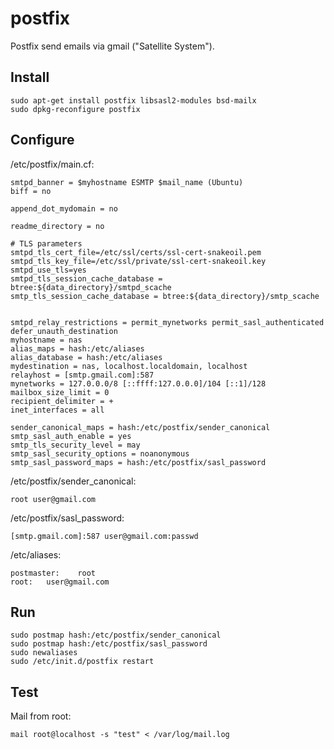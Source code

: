 postfix
=======

Postfix send emails via gmail ("Satellite System").

Install
-------

	sudo apt-get install postfix libsasl2-modules bsd-mailx
	sudo dpkg-reconfigure postfix


Configure
---------

/etc/postfix/main.cf:

	smtpd_banner = $myhostname ESMTP $mail_name (Ubuntu)
	biff = no

	append_dot_mydomain = no

	readme_directory = no

	# TLS parameters
	smtpd_tls_cert_file=/etc/ssl/certs/ssl-cert-snakeoil.pem
	smtpd_tls_key_file=/etc/ssl/private/ssl-cert-snakeoil.key
	smtpd_use_tls=yes
	smtpd_tls_session_cache_database = btree:${data_directory}/smtpd_scache
	smtp_tls_session_cache_database = btree:${data_directory}/smtp_scache


	smtpd_relay_restrictions = permit_mynetworks permit_sasl_authenticated defer_unauth_destination
	myhostname = nas
	alias_maps = hash:/etc/aliases
	alias_database = hash:/etc/aliases
	mydestination = nas, localhost.localdomain, localhost
	relayhost = [smtp.gmail.com]:587
	mynetworks = 127.0.0.0/8 [::ffff:127.0.0.0]/104 [::1]/128
	mailbox_size_limit = 0
	recipient_delimiter = +
	inet_interfaces = all

	sender_canonical_maps = hash:/etc/postfix/sender_canonical
	smtp_sasl_auth_enable = yes
	smtp_tls_security_level = may
	smtp_sasl_security_options = noanonymous
	smtp_sasl_password_maps = hash:/etc/postfix/sasl_password


/etc/postfix/sender_canonical:

	root user@gmail.com

/etc/postfix/sasl_password:

	[smtp.gmail.com]:587 user@gmail.com:passwd

/etc/aliases:

	postmaster:    root
	root:	user@gmail.com


Run
---

	sudo postmap hash:/etc/postfix/sender_canonical 
	sudo postmap hash:/etc/postfix/sasl_password 
  	sudo newaliases
	sudo /etc/init.d/postfix restart 


Test
----

Mail from root:

	mail root@localhost -s "test" < /var/log/mail.log